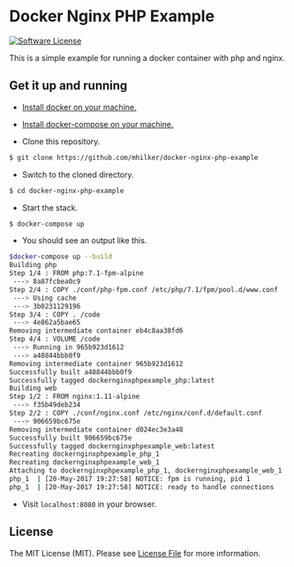 # Docker Nginx PHP Example

[![Software License][ico-license]](LICENSE.md)

This is a simple example for running a docker container with php and nginx.

## Get it up and running

- [Install docker on your machine.][install-docker]

- [Install docker-compose on your machine.][install-docker-compose]

- Clone this repository.

``` bash
$ git clone https://github.com/mhilker/docker-nginx-php-example
```

- Switch to the cloned directory.

``` bash
$ cd docker-nginx-php-example
```

- Start the stack.

``` bash
$ docker-compose up
```

- You should see an output like this.

``` bash
$docker-compose up --build
Building php
Step 1/4 : FROM php:7.1-fpm-alpine
 ---> 8a87fcbea0c9
Step 2/4 : COPY ./conf/php-fpm.conf /etc/php/7.1/fpm/pool.d/www.conf
 ---> Using cache
 ---> 3b0231129196
Step 3/4 : COPY . /code
 ---> 4e862a5bae65
Removing intermediate container eb4c8aa38fd6
Step 4/4 : VOLUME /code
 ---> Running in 965b923d1612
 ---> a48844bbb0f9
Removing intermediate container 965b923d1612
Successfully built a48844bbb0f9
Successfully tagged dockernginxphpexample_php:latest
Building web
Step 1/2 : FROM nginx:1.11-alpine
 ---> f35b49deb234
Step 2/2 : COPY ./conf/nginx.conf /etc/nginx/conf.d/default.conf
 ---> 906659bc675e
Removing intermediate container d024ec3e3a48
Successfully built 906659bc675e
Successfully tagged dockernginxphpexample_web:latest
Recreating dockernginxphpexample_php_1
Recreating dockernginxphpexample_web_1
Attaching to dockernginxphpexample_php_1, dockernginxphpexample_web_1
php_1  | [20-May-2017 19:27:58] NOTICE: fpm is running, pid 1
php_1  | [20-May-2017 19:27:58] NOTICE: ready to handle connections
```

- Visit `localhost:8080` in your browser.

## License

The MIT License (MIT). Please see [License File](LICENSE.md) for more information.

[ico-license]: https://img.shields.io/badge/license-MIT-brightgreen.svg?style=flat-square
[install-docker]: https://docs.docker.com/engine/installation
[install-docker-compose]: https://docs.docker.com/compose/install
